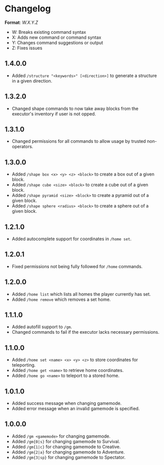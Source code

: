 # Changelog

**Format**: *W.X.Y.Z*
- W: Breaks existing command syntax
- X: Adds new command or command syntax
- Y: Changes command suggestions or output
- Z: Fixes issues

## 1.4.0.0
- Added `/structure "<keywords>" [<direction>]` to generate a structure in a given direction.

## 1.3.2.0
- Changed shape commands to now take away blocks from the executor's inventory if user is not opped.

## 1.3.1.0
- Changed permissions for all commands to allow usage by trusted non-operators.

## 1.3.0.0
- Added `/shape box <x> <y> <z> <block>` to create a box out of a given block.
- Added `/shape cube <size> <block>` to create a cube out of a given block.
- Added `/shape pyramid <size> <block>` to create a pyramid out of a given block.
- Added `/shape sphere <radius> <block>` to create a sphere out of a given block.

## 1.2.1.0
- Added autocomplete support for coordinates in `/home set`.

## 1.2.0.1
- Fixed permissions not being fully followed for `/home` commands.

## 1.2.0.0
- Added `/home list` which lists all homes the player currently has set.
- Added `/home remove` which removes a set home.

## 1.1.1.0
- Added autofill support to `/gm`.
- Changed commands to fail if the executor lacks necessary permissions.

## 1.1.0.0
- Added `/home set <name> <x> <y> <z>` to store coordinates for teleporting.
- Added `/home get <name>` to retrieve home coordinates.
- Added `/home go <name>` to teleport to a stored home.

## 1.0.1.0
- Added success message when changing gamemode.
- Added error message when an invalid gamemode is specified.

## 1.0.0.0
- Added `/gm <gamemode>` for changing gamemode.
- Added `/gm{0|s}` for changing gamemode to Survival.
- Added `/gm{1|c}` for changing gamemode to Creative.
- Added `/gm{2|a}` for changing gamemode to Adventure.
- Added `/gm{3|sp}` for changing gamemode to Spectator.
